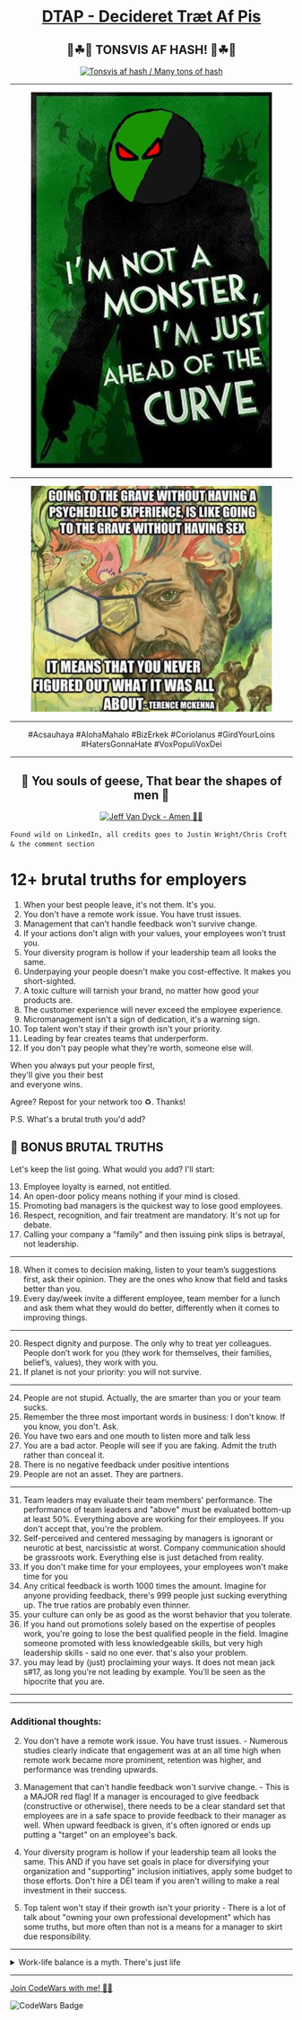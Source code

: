 <div align="center">

# [DTAP - Decideret Træt Af Pis](https://youtu.be/cu91MMsFQkI)


## 💚☘🌱 TONSVIS AF HASH! 🌱☘💚
[![Tonsvis af hash / Many tons of hash](https://img.youtube.com/vi/lCv8Ao3XGho/0.jpg)](https://youtu.be/lCv8Ao3XGho)


</div>


<hr/>

<p align="center">
  <img alt="Terence Kemp McKenna - GOING TO THE GRAVE WITHOUT HAVING A PSYCHEDELIC EXPERIENCE, IS LIKE GOING TO THE GRAVE WITHOUT HAVING SEX - IT MEANS THAT YOU NEVER FIGURED OUT WHAT IT WAS ALL ABOUT" width="430" src="https://github.com/Danielkaas94/DTAP/blob/main/Img/Ahead_Curve.jpg?raw=true">
</p>

<hr/>

<p align="center">
  <img alt="💚🖤 I'M NOT A MONSTER, I'M JUST AHEAD OF THE CURVE 💚🖤" width="430" src="https://github.com/Danielkaas94/DTAP/blob/main/Img/MemeLord/TerenceKempMcKenna.jpg?raw=true">
</p>

<hr/>


<div align="center">

#Acsauhaya
#AlohaMahalo
#BizErkek
#Coriolanus
#GirdYourLoins
#HatersGonnaHate
#VoxPopuliVoxDei

</div>

<hr/>

<div width="12" align="center">

## 🦆 You souls of geese, That bear the shapes of men 🦆

[![Jeff Van Dyck - Amen 🎵🎶](https://img.youtube.com/vi/0jBc4OjWORw/0.jpg)](https://youtu.be/0jBc4OjWORw)

</div>

`Found wild on LinkedIn, all credits goes to Justin Wright/Chris Croft & the comment section`

# 12+ brutal truths for employers


1. When your best people leave, it's not them. It's you.  
2. You don't have a remote work issue. You have trust issues.  
3. Management that can't handle feedback won't survive change.  
4. If your actions don't align with your values, your employees won't trust you.  
5. Your diversity program is hollow if your leadership team all looks the same.  
6. Underpaying your people doesn't make you cost-effective. It makes you short-sighted.  
7. A toxic culture will tarnish your brand, no matter how good your products are.  
8. The customer experience will never exceed the employee experience.  
9. Micromanagement isn't a sign of dedication, it's a warning sign.  
10. Top talent won't stay if their growth isn't your priority.  
11. Leading by fear creates teams that underperform.  
12. If you don't pay people what they're worth, someone else will.  
  
When you always put your people first,  
they'll give you their best  
and everyone wins.
  
Agree? Repost for your network too ♻️. Thanks!  
  
P.S. What's a brutal truth you'd add?

## 📌 BONUS BRUTAL TRUTHS  
  
Let's keep the list going. What would you add? I'll start:  
  
13. Employee loyalty is earned, not entitled.  
14. An open-door policy means nothing if your mind is closed.  
15. Promoting bad managers is the quickest way to lose good employees.  
16. Respect, recognition, and fair treatment are mandatory. It's not up for debate.  
17. Calling your company a "family" and then issuing pink slips is betrayal, not leadership.
---
18. When it comes to decision making, listen to your team’s suggestions first, ask their opinion. They are the ones who know that field and tasks better than you.  
19. Every day/week invite a different employee, team member for a lunch and ask them what they would do better, differently when it comes to improving things.
---
20. Respect dignity and purpose. The only why to treat yer colleagues. People don’t work for you (they work for themselves, their families, belief’s, values), they work with you.  
21. If planet is not your priority: you will not survive.
---
24. People are not stupid. Actually, the are smarter than you or your team sucks.
25. Remember the three most important words in business: I don't know. If you know, you don't. Ask.
26. You have two ears and one mouth to listen more and talk less
27. You are a bad actor. People will see if you are faking. Admit the truth rather than conceal it.
28. There is no negative feedback under positive intentions
29. People are not an asset. They are partners.
---
31. Team leaders may evaluate their team members' performance. The performance of team leaders and "above" must be evaluated bottom-up at least 50%. Everything above are working for their employees. If you don't accept that, you're the problem.
32. Self-perceived and centered messaging by managers is ignorant or neurotic at best, narcissistic at worst. Company communication should be grassroots work. Everything else is just detached from reality.
33. If you don't make time for your employees, your employees won't make time for you
34. Any critical feedback is worth 1000 times the amount. Imagine for anyone providing feedback, there's 999 people just sucking everything up. The true ratios are probably even thinner.
35. your culture can only be as good as the worst behavior that you tolerate.
36. If you hand out promotions solely based on the expertise of peoples work, you're going to lose the best qualified people in the field. Imagine someone promoted with less knowledgeable skills, but very high leadership skills - said no one ever. that's also your problem.
37. you may lead by (just) proclaiming your ways. It does not mean jack s#17, as long you're not leading by example. You'll be seen as the hipocrite that you are.

---
---

### Additional thoughts:  
2. You don't have a remote work issue. You have trust issues. - Numerous studies clearly indicate that engagement was at an all time high when remote work became more prominent, retention was higher, and performance was trending upwards.  
  
3. Management that can't handle feedback won't survive change. - This is a MAJOR red flag! If a manager is encouraged to give feedback (constructive or otherwise), there needs to be a clear standard set that employees are in a safe space to provide feedback to their manager as well. When upward feedback is given, it's often ignored or ends up putting a "target" on an employee's back.  
  
5. Your diversity program is hollow if your leadership team all looks the same. This AND if you have set goals in place for diversifying your organization and "supporting" inclusion initiatives, apply some budget to those efforts. Don't hire a DEI team if you aren't willing to make a real investment in their success.  
  
10. Top talent won't stay if their growth isn't your priority - There is a lot of talk about "owning your own professional development" which has some truths, but more often than not is a means for a manager to skirt due responsibility.

---


<details>

<summary>Work-life balance is a myth. There's just life</summary>


> Credits: Dan Murray-Serter


Work-life balance is a myth. There's just life. 5 ways to take back control of it at work:

𝗪𝗵𝘆?

Burnout.

When work overpowers life, you burnout.

Burnout leads to:

- Lower productivity
- Lack of creativity
- Decreased happiness
- Poor health

Simply put, no balance = no good.

How?

### 𝟭) 𝗦𝗲𝘁 𝗯𝗼𝘂𝗻𝗱𝗮𝗿𝗶𝗲𝘀.

Don't let work creep into your personal time.

Set clear expectations for yourself and your boss/team.

- No checking emails after work hours
- No taking home work
- Dedicate time for personal activities

Protecting your time is the first step towards balance.

### 𝟮) 𝗣𝗿𝗶𝗼𝗿𝗶𝘁𝗶𝘇𝗲 𝘁𝗮𝘀𝗸𝘀.

Not all tasks are created equal.

Ask yourself:

- Does this task have a deadline?
- Will it have a significant impact?
- Can someone else do it?

Prioritize based on importance and urgency.

### 𝟯) 𝗧𝗮𝗸𝗲 𝗯𝗿𝗲𝗮𝗸𝘀.

Breaks give your mind and body a chance to recharge.

Take small breaks throughout the day to:

- Stretch
- Walk
- Meditate
- Listen to music

Take long breaks to:

- Take a vacation
- Spend time with loved ones
- Learn something new

### 𝟰) 𝗟𝗲𝗮𝗿𝗻 𝘁𝗼 𝘀𝗮𝘆 𝗻𝗼.

Saying yes to everything leads to an overwhelmed life.

Learn to say no to:

- Nonessential tasks
- Demands on your time
- Activities that don't align with your values/goals

### 𝟱) 𝗖𝗿𝗲𝗮𝘁𝗲 𝗮 𝗿𝗼𝘂𝘁𝗶𝗻𝗲.

Consistency is key.

Create a routine that works for you:

- Wake up at the same time every day
- Dedicate time for work and personal activities
- End work at the same time every day
- Set aside time for self-care

A routine helps you create structure and carve out time for what's important.

𝗕𝗮𝗹𝗮𝗻𝗰𝗲 𝗶𝘀 𝗰𝗿𝘂𝗰𝗶𝗮𝗹 𝗳𝗼𝗿 𝗮 𝗳𝘂𝗹𝗳𝗶𝗹𝗹𝗶𝗻𝗴 𝗹𝗶𝗳𝗲.

Protect your time, prioritize tasks, take breaks, learn to say no, and create a routine.

Reassess regularly and adjust as needed.

Life is too short to trade away balance.



</details>


---

[Join CodeWars with me! 👨‍💻](https://codewars.com/r/hGyTsQ)

<p>
  <img alt="CodeWars Badge" src="https://www.codewars.com/users/Danielkaas94/badges/large">
</p>
